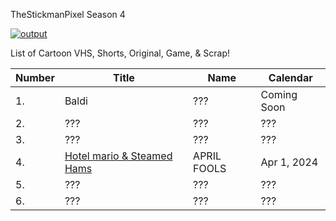 TheStickmanPixel Season 4

[![output](https://github.com/thestickmanpixel/TheStickmanPixel_Season_4/assets/95284026/257de37a-e279-4735-a77f-b33a8af280ba)](https://www.youtube.com/playlist?list=PLFzxFLAa5qDDxcZCilut4LxqnHMw70xQD)


 


List of Cartoon VHS, Shorts, Original, Game, & Scrap!

| Number | Title | Name | Calendar |
| --- | --- | --- | --- | 
| 1. | Baldi | ??? | Coming Soon |
| 2. | ??? | ??? | ??? |
| 3. | ??? | ??? | ??? |
| 4. | [Hotel mario & Steamed Hams](https://github.com/thestickmanpixel/TheStickmanPixel_Season_4/releases/tag/4_STEAMED_HOTEL_REMAKE) | APRIL FOOLS | Apr 1, 2024 |
| 5. | ??? | ??? | ??? |
| 6. | ??? | ??? | ??? |
